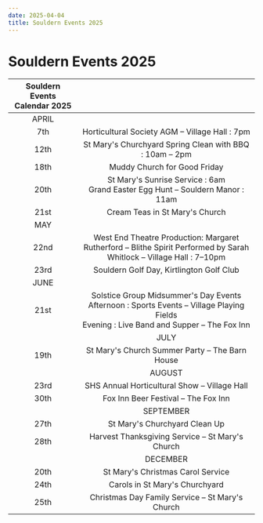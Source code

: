 ```yaml
---
date: 2025-04-04
title: Souldern Events 2025
---
```


# Souldern Events 2025

| Souldern Events Calendar 2025 |  |
| :---: | :---: |
| APRIL |  |
| 7th | Horticultural Society AGM – Village Hall : 7pm |
| 12th | St Mary's Churchyard Spring Clean with BBQ : 10am – 2pm |
| 18th | Muddy Church for Good Friday |
| 20th | St Mary's Sunrise Service : 6am <br> Grand Easter Egg Hunt – Souldern Manor : 11am |
| 21st | Cream Teas in St Mary's Church |
| MAY |  |
| 22nd | West End Theatre Production: Margaret Rutherford – Blithe Spirit Performed by Sarah Whitlock – Village Hall : 7–10pm |
| 23rd | Souldern Golf Day, Kirtlington Golf Club |
| JUNE |  |
| 21st | Solstice Group Midsummer's Day Events <br> Afternoon : Sports Events – Village Playing Fields <br> Evening : Live Band and Supper – The Fox Inn |
|  | JULY |
| 19th | St Mary's Church Summer Party – The Barn House |
|  | AUGUST |
| 23rd | SHS Annual Horticultural Show – Village Hall  |
| 30th | Fox Inn Beer Festival – The Fox Inn |
|  | SEPTEMBER |
| 27th | St Mary's Churchyard Clean Up |
| 28th | Harvest Thanksgiving Service – St Mary's Church |
|  | DECEMBER |
| 20th | St Mary's Christmas Carol Service |
| 24th | Carols in St Mary's Churchyard |
| 25th | Christmas Day Family Service – St Mary's Church |

